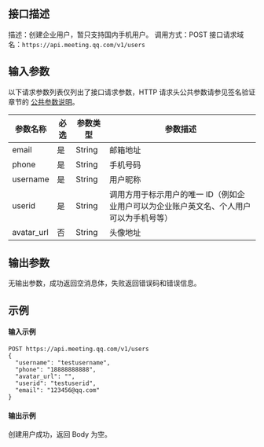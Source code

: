 ## 接口描述
描述：创建企业用户，暂只支持国内手机用户。
调用方式：POST
接口请求域名：`https://api.meeting.qq.com/v1/users`




## 输入参数

以下请求参数列表仅列出了接口请求参数，HTTP 请求头公共参数请参见签名验证章节的 [公共参数说明](https://cloud.tencent.com/document/product/1095/42413#.E5.85.AC.E5.85.B1.E5.8F.82.E6.95.B0)。

| 参数名称   | 必选 | 参数类型 | 参数描述 |
| ---------- | ---- | -------- | -------- |
| email      | 是   | String   | 邮箱地址 |
| phone      | 是   | String   | 手机号码 |
| username   | 是   | String   | 用户昵称 |
| userid   | 是   | String   | 	调用方用于标示用户的唯一 ID（例如企业用户可以为企业账户英文名、个人用户可以为手机号等）   |
| avatar_url | 否   | String   | 头像地址 |



## 输出参数
无输出参数，成功返回空消息体，失败返回错误码和错误信息。



## 示例

#### 输入示例
```plaintext
POST https://api.meeting.qq.com/v1/users
{
  "username": "testusername",
  "phone": "18888888888",
  "avatar_url": "",
  "userid": "testuserid",
  "email": "123456@qq.com"
}
```



#### 输出示例
创建用户成功，返回 Body 为空。
